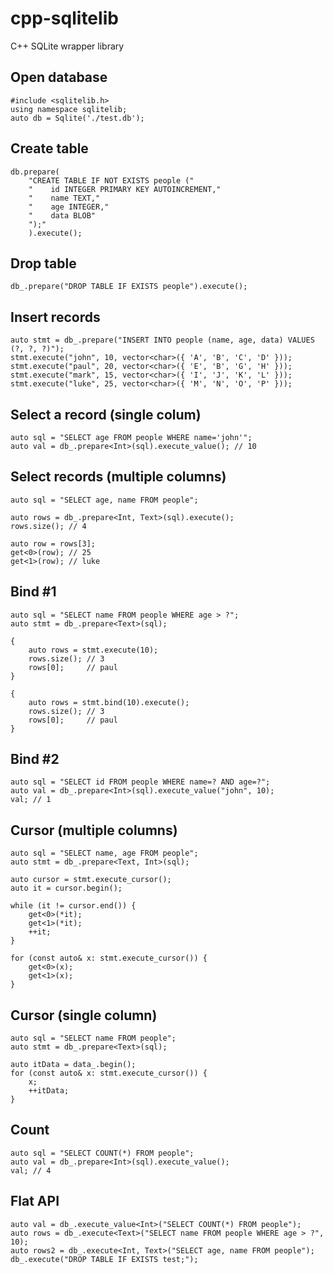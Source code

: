 cpp-sqlitelib
=============

C++ SQLite wrapper library

## Open database

    #include <sqlitelib.h>
    using namespace sqlitelib;
    auto db = Sqlite('./test.db');

## Create table

    db.prepare(
        "CREATE TABLE IF NOT EXISTS people ("
        "    id INTEGER PRIMARY KEY AUTOINCREMENT,"
        "    name TEXT,"
        "    age INTEGER,"
        "    data BLOB"
        ");"
        ).execute();

## Drop table

    db_.prepare("DROP TABLE IF EXISTS people").execute();

## Insert records

    auto stmt = db_.prepare("INSERT INTO people (name, age, data) VALUES (?, ?, ?)");
    stmt.execute("john", 10, vector<char>({ 'A', 'B', 'C', 'D' }));
    stmt.execute("paul", 20, vector<char>({ 'E', 'B', 'G', 'H' }));
    stmt.execute("mark", 15, vector<char>({ 'I', 'J', 'K', 'L' }));
    stmt.execute("luke", 25, vector<char>({ 'M', 'N', 'O', 'P' }));

## Select a record (single colum)

    auto sql = "SELECT age FROM people WHERE name='john'";
    auto val = db_.prepare<Int>(sql).execute_value(); // 10

## Select records (multiple columns)

    auto sql = "SELECT age, name FROM people";

    auto rows = db_.prepare<Int, Text>(sql).execute(); 
    rows.size(); // 4

    auto row = rows[3];
    get<0>(row); // 25
    get<1>(row); // luke

## Bind #1

    auto sql = "SELECT name FROM people WHERE age > ?";
    auto stmt = db_.prepare<Text>(sql);

    {
        auto rows = stmt.execute(10);
        rows.size(); // 3
        rows[0];     // paul
    }

    {
        auto rows = stmt.bind(10).execute();
        rows.size(); // 3
        rows[0];     // paul
    }

## Bind #2

    auto sql = "SELECT id FROM people WHERE name=? AND age=?";
    auto val = db_.prepare<Int>(sql).execute_value("john", 10);
    val; // 1

## Cursor (multiple columns)

    auto sql = "SELECT name, age FROM people";
    auto stmt = db_.prepare<Text, Int>(sql);

    auto cursor = stmt.execute_cursor();
    auto it = cursor.begin();

    while (it != cursor.end()) {
        get<0>(*it); 
        get<1>(*it); 
        ++it;
    }

    for (const auto& x: stmt.execute_cursor()) {
        get<0>(x); 
        get<1>(x); 
    }

## Cursor (single column)

    auto sql = "SELECT name FROM people";
    auto stmt = db_.prepare<Text>(sql);

    auto itData = data_.begin();
    for (const auto& x: stmt.execute_cursor()) {
        x;
        ++itData;
    }

## Count

    auto sql = "SELECT COUNT(*) FROM people";
    auto val = db_.prepare<Int>(sql).execute_value();
    val; // 4

## Flat API

    auto val = db_.execute_value<Int>("SELECT COUNT(*) FROM people");
    auto rows = db_.execute<Text>("SELECT name FROM people WHERE age > ?", 10);
    auto rows2 = db_.execute<Int, Text>("SELECT age, name FROM people");
    db_.execute("DROP TABLE IF EXISTS test;");

